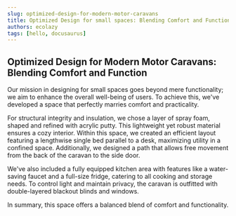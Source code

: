 ```yaml
---
slug: optimized-design-for-modern-motor-caravans
title: Optimized Design for small spaces: Blending Comfort and Function
authors: ecolazy
tags: [hello, docusaurus]
---
```

## Optimized Design for Modern Motor Caravans: Blending Comfort and Function

Our mission in designing for small spaces goes beyond mere functionality; we aim to enhance the overall well-being of users. To achieve this, we've developed a space that perfectly marries comfort and practicality.

For structural integrity and insulation, we chose a layer of spray foam, shaped and refined with acrylic putty. This lightweight yet robust material ensures a cozy interior. Within this space, we created an efficient layout featuring a lengthwise single bed parallel to a desk, maximizing utility in a confined space. Additionally, we designed a path that allows free movement from the back of the caravan to the side door.

We've also included a fully equipped kitchen area with features like a water-saving faucet and a full-size fridge, catering to all cooking and storage needs. To control light and maintain privacy, the caravan is outfitted with double-layered blackout blinds and windows.

In summary, this space offers a balanced blend of comfort and functionality.